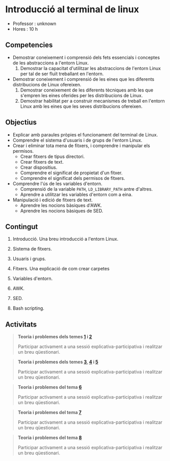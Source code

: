 
# Introducció al terminal de linux

* Professor : unknown
* Hores		: 10 h

## Competencies

* Demostrar coneixement i comprensió dels fets essencials i conceptes de les abstraccions a l'entorn Linux.
  1. Demostrar la capacitat d'utilitzar les abstraccions de l'entorn Linux per tal de ser fluït treballant en l'entorn.
* Demostrar coneixement i comprensió de les eines que les diferents distribucions de Linux ofereixen.
  1. Demostrar coneixement de les diferents tècniques amb les que s'empren les eines oferides per les distribucions de Linux.
  2. Demostrar habilitat per a construir mecanismes de treball en l'entorn Linux amb les eines que les seves distribucions ofereixen.

## Objectius

* Explicar amb paraules pròpies el funcionament del terminal de Linux.
* Comprendre el sistema d'usuaris i de grups de l'entorn Linux.
* Crear i eliminar tota mena de fitxers, i comprendre i manipular els permisos.
  * Crear fitxers de tipus directori.
  * Crear fitxers de text.
  * Crear dispositius.
  * Comprendre el significat de propietat d'un fitxer.
  * Comprendre el significat dels permisos de fitxers.
* Comprendre l'ús de les variables d'entorn.
  * Comprensió de la variable `PATH`, `LD_LIBRARY_PATH` antre d'altres.
  * Aprendre a utilitzar les variables d'entorn com a eina.
* Manipulació i edició de fitxers de text.
  * Aprendre les nocions bàsiques d'AWK.
  * Aprendre les nocions bàsiques de SED.

## Contingut

1. <a name="t-introduccio"></a> Introducció.
Una breu introducció a l'entorn Linux.

2. <a name="t-sistema-fitxers"></a> Sistema de fitxers.

3. <a name="t-usuaris-grups"></a> Usuaris i grups.

4. <a name="t-fitxers"></a> Fitxers.
Una explicació de com crear carpetes

5. <a name="t-variables"></a> Variables d'entorn.

6. <a name="t-awk"></a> AWK.

7. <a name="t-sed"></a> SED.

8. <a name="t-bash-scripting"></a> Bash scripting.


## Activitats

> **Teoria i problemes dels temes [1](#t-introduccio) i [2](#t-sistema-fitxers)**
> 
> Participar activament a una sessió explicativa-participativa i realitzar un breu qüestionari.

> **Teoria i problemes dels temes [3](#t-ususaris-grups), [4](#t-fitxers) i [5](#t-variables)**
>
> Participar activament a una sessió explicativa-participativa i realitzar un breu qüestionari.

> **Teoria i problemes del tema [6](#t-awk)**
>
> Participar activament a una sessió explicativa-participativa i realitzar un breu qüestionari.

> **Teoria i problemes del tema [7](#t-sed)**
>
> Participar activament a una sessió explicativa-participativa i realitzar un breu qüestionari.

> **Teoria i problemes del tema [8](#t-bash-scripting)**
>
> Participar activament a una sessió explicativa-participativa i realitzar un breu qüestionari.

